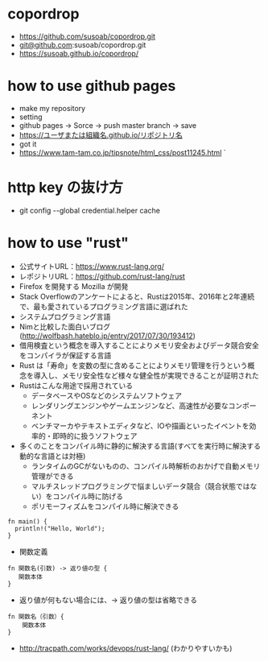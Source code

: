 # copordrop
 - https://github.com/susoab/copordrop.git
 - git@github.com:susoab/copordrop.git
 - https://susoab.github.io/copordrop/

# how to use github pages
 - make my repository
 - setting 
 - github pages → Sorce → push master branch →  save
 - https://ユーザまたは組織名.github.io/リポジトリ名
 - got it
 - https://www.tam-tam.co.jp/tipsnote/html_css/post11245.html
`
# http key の抜け方
 - git config --global credential.helper cache

# how to use "rust"
 - 公式サイトURL：https://www.rust-lang.org/
 - レポジトリURL：https://github.com/rust-lang/rust
 - Firefox を開発する Mozilla が開発
 - Stack Overflowのアンケートによると、Rustは2015年、2016年と2年連続で、最も愛されているプログラミング言語に選ばれた
 - システムプログラミング言語
 - Nimと比較した面白いブログ(http://wolfbash.hateblo.jp/entry/2017/07/30/193412)
 - 借用検査という概念を導入することによりメモリ安全およびデータ競合安全をコンパイラが保証する言語
 - Rust は「寿命」を変数の型に含めることによりメモリ管理を行うという概念を導入し、メモリ安全性など様々な健全性が実現できることが証明された
 - Rustはこんな用途で採用されている
   - データベースやOSなどのシステムソフトウェア
   - レンダリングエンジンやゲームエンジンなど、高速性が必要なコンポーネント
   - ベンチマーカやテキストエディタなど、IOや描画といったイベントを効率的・即時的に扱うソフトウェア
 - 多くのことをコンパイル時に静的に解決する言語(すべてを実行時に解決する動的な言語とは対極)
   - ランタイムのGCがないものの、コンパイル時解析のおかげで自動メモリ管理ができる
   - マルチスレッドプログラミングで悩ましいデータ競合（競合状態ではない）をコンパイル時に防げる
   - ポリモーフィズムをコンパイル時に解決できる
```
fn main() {
  println!("Hello, World");
}
```
 - 関数定義
 ```
 fn 関数名(引数) -> 返り値の型 {
    関数本体
}
```
 - 返り値が何もない場合には、-> 返り値の型は省略できる
 ```
 fn 関数名（引数）{
     関数本体
 }
```
 - http://tracpath.com/works/devops/rust-lang/ (わかりやすいかも)
